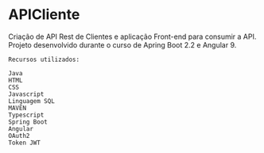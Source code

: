 # APICliente

Criação de API Rest de Clientes e aplicação Front-end para consumir a API. Projeto desenvolvido durante o curso de Apring Boot 2.2 e Angular 9.


    Recursos utilizados:
    
    Java
    HTML
    CSS
    Javascript
    Linguagem SQL
    MAVEN
    Typescript
    Spring Boot
    Angular
    OAuth2
    Token JWT
